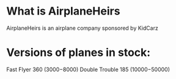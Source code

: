 # What is AirplaneHeirs
AirplaneHeirs is an airplane company sponsored by KidCarz

# Versions of planes in stock:
Fast Flyer 360 ($3000-$8000)
Double Trouble 185 ($10000-$50000)

